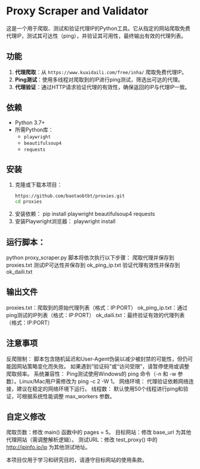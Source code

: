 # Proxy Scraper and Validator

这是一个用于爬取、测试和验证代理IP的Python工具。它从指定的网站爬取免费代理IP，测试其可达性（ping），并验证其可用性，最终输出有效的代理列表。

## 功能
1. **代理爬取**：从 `https://www.kuaidaili.com/free/inha/` 爬取免费代理IP。
2. **Ping测试**：使用多线程对爬取到的IP进行ping测试，筛选出可达的代理。
3. **代理验证**：通过HTTP请求验证代理的有效性，确保返回的IP与代理IP一致。

## 依赖
- Python 3.7+
- 所需Python库：
  - `playwright`
  - `beautifulsoup4`
  - `requests`

## 安装
1. 克隆或下载本项目：
   ```bash
   https://github.com/baotaobtbt/proxies.git
   cd proxies
2. 安装依赖：
pip install playwright beautifulsoup4 requests
3. 安装Playwright浏览器：
playwright install
## 运行脚本：
python proxy_scraper.py
脚本将依次执行以下步骤：
爬取代理并保存到 proxies.txt
测试IP可达性并保存到 ok_ping_ip.txt
验证代理有效性并保存到 ok_daili.txt

## 输出文件
proxies.txt：爬取到的原始代理列表（格式：IP:PORT）
ok_ping_ip.txt：通过ping测试的IP列表（格式：IP:PORT）
ok_daili.txt：最终验证有效的代理列表（格式：IP:PORT）

## 注意事项
反爬限制：
脚本包含随机延迟和User-Agent伪装以减少被封禁的可能性，但仍可能因网站策略变化而失败。
如果遇到“验证码”或“访问受限”，请暂停使用或调整爬取频率。
系统兼容性：
Ping测试使用Windows的 ping 命令（-n 和 -w 参数）。Linux/Mac用户需修改为 ping -c 2 -W 1。
网络环境：
代理验证依赖网络连接，建议在稳定的网络环境下运行。
线程数：
默认使用50个线程进行ping和验证，可根据系统性能调整 max_workers 参数。

## 自定义修改
爬取页数：修改 main() 函数中的 pages = 5。
目标网站：修改 base_url 为其他代理网站（需调整解析逻辑）。
测试URL：修改 test_proxy() 中的 http://ipinfo.io/ip 为其他测试地址。


本项目仅用于学习和研究目的，请遵守目标网站的使用条款。


